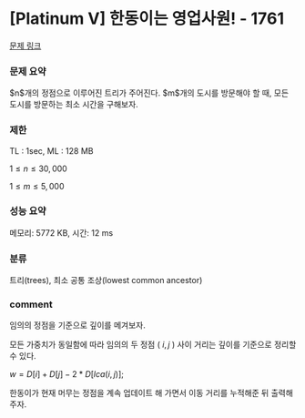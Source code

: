 
# [Platinum V] 한동이는 영업사원! - 1761

[문제 링크](https://www.acmicpc.net/problem/1761)

### 문제 요약

<p> $n$개의 정점으로 이루어진 트리가 주어진다. $m$개의 도시를 방문해야 할 때, 모든 도시를 방문하는 최소 시간을 구해보자. </p>

### 제한

TL : 1sec, ML : 128 MB

$1 ≤ n ≤ 30,000$

$1 ≤ m ≤ 5,000$

### 성능 요약

메모리: 5772 KB, 시간: 12 ms

### 분류

트리(trees), 최소 공통 조상(lowest common ancestor)

### comment

임의의 정점을 기준으로 깊이를 메겨보자.

모든 가중치가 동일함에 따라 임의의 두 정점 ( $i, j$ ) 사이 거리는 깊이를 기준으로 정리할 수 있다.

$w = D[i] + D[j] - 2 * D[lca(i, j)];$

한동이가 현재 머무는 정점을 계속 업데이트 해 가면서 이동 거리를 누적해준 뒤 출력해주자.
